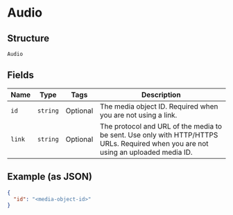 
# Audio

## Structure

`Audio`

## Fields

| Name | Type | Tags | Description |
|  --- | --- | --- | --- |
| `id` | `string` | Optional | The media object ID. Required when you are not using a link. |
| `link` | `string` | Optional | The protocol and URL of the media to be sent. Use only with HTTP/HTTPS URLs. Required when you are not using an uploaded media ID. |

## Example (as JSON)

```json
{
  "id": "<media-object-id>"
}
```

